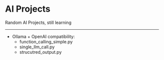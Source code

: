 # AI Projects

Random AI Projects, still learning

---

- Ollama + OpenAI compatibility:
  - function_calling_simple.py
  - single_llm_call.py
  - strucutred_output.py

